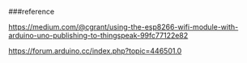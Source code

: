 ###reference

https://medium.com/@cgrant/using-the-esp8266-wifi-module-with-arduino-uno-publishing-to-thingspeak-99fc77122e82

https://forum.arduino.cc/index.php?topic=446501.0